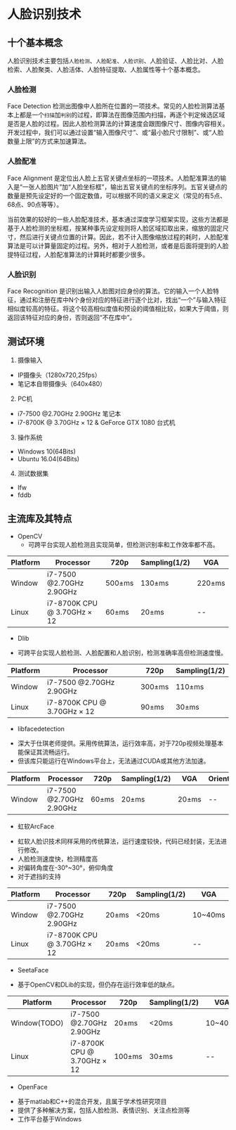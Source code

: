 # 人脸识别技术


## 十个基本概念

人脸识别技术主要包括`人脸检测`、<code>人脸配准</code>、`人脸识别`、人脸验证、人脸比对、人脸检索、人脸聚类、人脸活体、人脸特征提取、人脸属性等十个基本概念。

### 人脸检测

Face Detection 检测出图像中人脸所在位置的一项技术。常见的人脸检测算法基本上都是一个`扫描`加`判别`的过程，即算法在图像范围内扫描，再逐个判定候选区域是否是人脸的过程。因此人脸检测算法的计算速度会跟图像尺寸、图像内容相关。开发过程中，我们可以通过设置“输入图像尺寸”、或“最小脸尺寸限制”、或“人脸数量上限”的方式来加速算法。

### 人脸配准

Face Alignment 是定位出人脸上五官关键点坐标的一项技术。人脸配准算法的输入是“一张人脸图片”加“人脸坐标框”，输出五官关键点的坐标序列。五官关键点的数量是预先设定好的一个固定数值，可以根据不同的语义来定义（常见的有5点、68点、90点等等）。

当前效果的较好的一些人脸配准技术，基本通过深度学习框架实现，这些方法都是基于人脸检测的坐标框，按某种事先设定规则将人脸区域扣取出来，缩放的固定尺寸，然后进行关键点位置的计算。因此，若不计入图像缩放过程的耗时，人脸配准算法是可以计算量固定的过程。另外，相对于人脸检测，或者是后面将提到的人脸提特征过程，人脸配准算法的计算耗时都要少很多。

### 人脸识别  

Face Recognition 是识别出输入人脸图对应身份的算法。它的输入一个人脸特征，通过和注册在库中N个身份对应的特征进行逐个比对，找出“一个”与输入特征相似度较高的特征。将这个较高相似度值和预设的阈值相比较，如果大于阈值，则返回该特征对应的身份，否则返回“不在库中”。

## 测试环境  

1. 摄像输入
  - IP摄像头（1280x720,25fps）
  - 笔记本自带摄像头（640x480）

2. PC机

  - i7-7500 @2.70GHz 2.90GHz 笔记本
  - i7-8700K @ 3.70GHz × 12 & GeForce GTX 1080 台式机

3. 操作系统
  - Windows 10(64Bits)
  - Ubuntu  16.04(64Bits)

4. 测试数据集
  - lfw
  - fddb



## 主流库及其特点

+ OpenCV 
  - 可跨平台实现人脸检测且实现简单，但检测识别率和工作效率都不高。 
  
Platform | Processor |  720p   | Sampling(1/2) |  VGA   
-------- |-------| ------  |  ------------ | ---      
Window   | i7-7500 @2.70GHz 2.90GHz         |  500±ms |  130±ms       | 220±ms    
Linux    | i7-8700K CPU @ 3.70GHz × 12 |  60±ms  |  20±ms        |  --       
 
+ Dlib  
 - 可跨平台实现人脸检测、人脸配置和人脸识别，检测准确率高但检测速度慢。  

|  Platform | Processor                   |  720p   | Sampling(1/2) |  
|  -------- |  -------                    | ------  |  ------------ |  
|  Window   | i7-7500 @2.70GHz 2.90GHz         |  300±ms |  110±ms       |   
|  Linux    | i7-8700K CPU @ 3.70GHz × 12 |  90±ms  |  30±ms        |   

+ libfacedetection  
 - 深大于仕琪老师提供。采用传统算法，运行效率高，对于720p视频处理基本能保证其流畅运行。
 - 但该库只能运行在Windows平台上，无法通过CUDA或其他方法加速。
  
|  Platform | Processor                   |  720p   | Sampling(1/2) |   VGA  |   OrientPriority  |  Occlusion   |
  |  -------- |  -------                    | ------  |  ------------ | -----  |   -------------   |  ----  |    
  |  Window   | i7-7500 @2.70GHz 2.90GHz         |  60±ms  |  20±ms        | 20±ms  | -- | -- |

+ 虹软ArcFace  
 - 虹软人脸识技术同样采用的传统算法，运行速度较快，代码已经封装，无法进行修改。
 - 人脸检测速度快，检测精度高
 - 对偏转角度在-30°~30°，俯仰角度
 - 对于遮挡的支持

|  Platform | Processor                   |  720p      |      Sampling(1/2)   | VGA |
  |  -------- |  -------                    | ------     |  ------------ |  ---   |
  |  Window   | i7-7500 @2.70GHz 2.90GHz    |  20±ms    |   &lt;20ms       | 10~40ms |
  |  Linux    | i7-8700K CPU @ 3.70GHz × 12 |  20±ms  |  &lt;20ms     | -- |

+ SeetaFace  
 - 基于OpenCV和DLib的实现，但仍存在运行效率低的缺点。
  
|  Platform | Processor                   |  720p      |      Sampling(1/2)   | VGA |
|  -------- |  -------                    | ------     |  ------------ |  ---   |
|  Window(TODO)   | i7-7500 @2.70GHz 2.90GHz    |  20±ms    |   &lt;20ms       | 10~40ms |
|  Linux    | i7-8700K CPU @ 3.70GHz × 12 |  100±ms  |  30±ms     | -- |

+ OpenFace  
 - 基于matlab和C++的混合开发，且属于学术性研究项目
 - 提供了多种解决方案，包括人脸检测、表情识别、关注点检测等
 - 工作平台基于Windows

